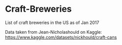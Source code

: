 # Craft-Breweries
List of craft breweries in the US as of Jan 2017

Data taken from Jean-Nicholashould on Kaggle: https://www.kaggle.com/datasets/nickhould/craft-cans
